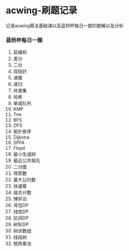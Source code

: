 # acwing-刷题记录
记录acwing算法基础课以及蓝桥杯每日一题的题解以及分析

### 蓝桥杯每日一题
1. 前缀和
2. 差分
3. 二分
4. 双指针
5. 递推
6. 递归
7. 并查集
8. 哈希
9. 单调队列
10. KMP
11. Trie
12. BFS
13. DFS
14. 拓扑排序
15. Dijkstra
16. SPFA
17. Floyd
18. 最小生成树
19. 最近公共祖先
20. 二分图
21. 筛质数
22. 最大公约数
23. 快速幂
24. 组合计数
25. 博弈论
26. 背包DP
27. 线性DP
28. 区间DP
29. 树形DP
30. 树状数组
31. 线段树
32. 矩阵乘法
